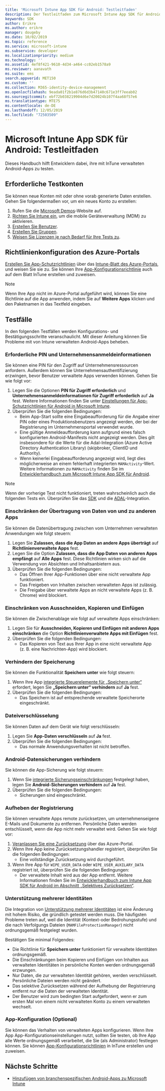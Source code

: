 ```yaml
---
title: 'Microsoft Intune App SDK für Android: Testleitfaden'
description: Der Testleitfaden zum Microsoft Intune App SDK für Android unterstützt Sie beim Testen Ihrer mit Intune verwalteten Android-App.
keywords: SDK
author: Erikre
ms.author: erikre
manager: dougeby
ms.date: 10/02/2019
ms.topic: reference
ms.service: microsoft-intune
ms.subservice: developer
ms.localizationpriority: medium
ms.technology: ''
ms.assetid: 4ef8f421-9610-4d34-a464-cc02eb1578a9
ms.reviewer: aanavath
ms.suite: ems
search.appverid: MET150
ms.custom: ''
ms.collection: M365-identity-device-management
ms.openlocfilehash: 9eada01f2b1e876d6d3b47140c671e3ff7eeab02
ms.sourcegitcommit: ebf72b038219904d6e7d20024b107f4aa68f57e6
ms.translationtype: MTE75
ms.contentlocale: de-DE
ms.lasthandoff: 12/05/2019
ms.locfileid: "72503509"
---
```

# <a name="microsoft-intune-app-sdk-for-android-testing-guide"></a>Microsoft Intune App SDK für Android: Testleitfaden

Dieses Handbuch hilft Entwicklern dabei, ihre mit InTune verwalteten Android-Apps zu testen.  

## <a name="prerequisite-test-accounts"></a>Erforderliche Testkonten
Sie können neue Konten mit oder ohne vorab generierte Daten erstellen. Gehen Sie folgendermaßen vor, um ein neues Konto zu erstellen:
1. Rufen Sie die [Microsoft Demos](https://demos.microsoft.com/environments/create/tenant)-Website auf. 
2. [Richten Sie Intune ein](../fundamentals/setup-steps.md), um die mobile Geräteverwaltung (MDM) zu aktivieren.
3. [Erstellen Sie Benutzer](../fundamentals/users-add.md).
4. [Erstellen Sie Gruppen](../fundamentals/groups-add.md).
5. [Weisen Sie Lizenzen je nach Bedarf für Ihre Tests zu](../fundamentals/licenses-assign.md).


## <a name="azure-portal-policy-configuration"></a>Richtlinienkonfiguration des Azure-Portals
[Erstellen Sie App-Schutzrichtlinien](../apps/app-protection-policies.md) über das [Intune-Blatt des Azure-Portals](https://portal.azure.com/?feature.customportal=false#blade/Microsoft_Intune_Apps/MainMenu/14/selectedMenuItem/Overview), und weisen Sie sie zu. Sie können Ihre [App-Konfigurationsrichtlinie](../apps/app-configuration-policies-overview.md) auch auf dem Blatt InTune erstellen und zuweisen.

> [!NOTE]
> Wenn Ihre App nicht im Azure-Portal aufgeführt wird, können Sie eine Richtlinie auf die App anwenden, indem Sie auf **Weitere Apps** klicken und den Paketnamen in das Textfeld eingeben.

## <a name="test-cases"></a>Testfälle

In den folgenden Testfällen werden Konfigurations- und Bestätigungsschritte veranschaulicht. Mit dieser Anleitung können Sie Probleme mit von Intune verwalteten Android-Apps beheben.

### <a name="required-pin-and-corporate-credentials"></a>Erforderliche PIN und Unternehmensanmeldeinformationen

Sie können eine PIN für den Zugriff auf Unternehmensressourcen anfordern. Außerdem können Sie Unternehmensauthentifizierung erzwingen, bevor Benutzer verwaltete Apps verwenden können. Gehen Sie wie folgt vor:

1. Legen Sie die Optionen **PIN für Zugriff erforderlich** und **Unternehmensanmeldeinformationen für Zugriff erforderlich** auf **Ja** fest. Weitere Informationen finden Sie unter [Einstellungen für App-Schutzrichtlinien für Android in Microsoft Intune](../apps/app-protection-policy-settings-android.md#access-requirements).
2. Überprüfen Sie die folgenden Bedingungen:
    - Beim App-Start sollte eine Eingabeaufforderung für die Angabe einer PIN oder eines Produktionsbenutzers angezeigt werden, der bei der Registrierung im Unternehmensportal verwendet wurde.
    - Eine gültige Anmeldeaufforderung kann aufgrund eines falsch konfigurierten Android-Manifests nicht angezeigt werden. Dies gilt insbesondere für die Werte für die Adal-Integration (Azure Active Directory Authentication Library) (skipbroker, ClientID und Authority).
    - Wenn keinerlei Eingabeaufforderung angezeigt wird, liegt dies möglicherweise an einem fehlerhaft integrierten `MAMActivity`-Wert. Weitere Informationen zu `MAMActivity` finden Sie im [Entwicklerhandbuch zum Microsoft Intune App SDK für Android](app-sdk-android.md).

> [!NOTE] 
> Wenn der vorherige Test nicht funktioniert, treten wahrscheinlich auch die folgenden Tests ein. Überprüfen Sie das [SDK](app-sdk-android.md##sdk-integration) und die [ADAL](app-sdk-android.md#configure-azure-active-directory-authentication-library-adal)-Integration.

### <a name="restrict-transferring-and-receiving-data-with-other-apps"></a>Einschränken der Übertragung von Daten von und zu anderen Apps
Sie können die Datenübertragung zwischen vom Unternehmen verwalteten Anwendungen wie folgt steuern:

1. Legen Sie **Zulassen, dass die App Daten an andere Apps überträgt** auf **Richtlinienverwaltete Apps** fest.
2. Legen Sie die Option **Zulassen, dass die App Daten von anderen Apps empfängt** auf **Alle Apps** fest. Diese Richtlinien wirken sich auf die Verwendung von Absichten und Inhaltsanbietern aus.
3. Überprüfen Sie die folgenden Bedingungen:
    - Das Öffnen Ihrer App-Funktionen über eine nicht verwaltete App funktioniert.
    - Das Freigeben von Inhalten zwischen verwalteten Apps ist zulässig.
    - Die Freigabe über verwaltete Apps an nicht verwaltete Apps (z. B. Chrome) wird blockiert.

### <a name="restrict-cut-copy-and-paste"></a>Einschränken von Ausschneiden, Kopieren und Einfügen
Sie können die Zwischenablage wie folgt auf verwaltete Apps einschränken:

1. Legen Sie für **Ausschneiden, Kopieren und Einfügen mit anderen Apps einschränken** die Option **Richtlinienverwaltete Apps mit Einfügen** fest.
2. Überprüfen Sie die folgenden Bedingungen:
    - Das Kopieren von Text aus Ihrer App in eine nicht verwaltete App (z. B. eine Nachrichten-App) wird blockiert.

### <a name="prevent-save"></a>Verhindern der Speicherung
Sie können die Funktionalität **Speichern unter** wie folgt steuern:

1. Wenn Ihre App [integrierte Steuerelemente für „Speichern unter“](app-sdk-android.md#example-determine-if-saving-to-device-or-cloud-storage-is-permitted) erfordert, legen Sie **„Speichern unter“ verhindern** auf **Ja** fest.
2. Überprüfen Sie die folgenden Bedingungen:
    - Das Speichern ist auf entsprechende verwaltete Speicherorte eingeschränkt.

### <a name="file-encryption"></a>Dateiverschlüsselung
Sie können Daten auf dem Gerät wie folgt verschlüsseln:

1. Legen Sie **App-Daten verschlüsseln** auf **Ja** fest.
2. Überprüfen Sie die folgenden Bedingungen:
    - Das normale Anwendungsverhalten ist nicht betroffen.

### <a name="prevent-android-backups"></a>Android-Datensicherungen verhindern
Sie können die App-Sicherung wie folgt steuern:

1. Wenn Sie [integrierte Sicherungseinschränkungen](app-sdk-android.md#protecting-backup-data) festgelegt haben, legen Sie **Android-Sicherungen verhindern** auf **Ja** fest.
2. Überprüfen Sie die folgenden Bedingungen:
    - Sicherungen sind eingeschränkt.

### <a name="unenrollment"></a>Aufheben der Registrierung
Sie können verwaltete Apps remote zurücksetzen, um unternehmenseigene E-Mails und Dokumente zu entfernen. Persönliche Daten werden entschlüsselt, wenn die App nicht mehr verwaltet wird. Gehen Sie wie folgt vor:

1. [Veranlassen Sie eine Zurücksetzung](../apps/apps-selective-wipe.md) über das Azure-Portal.
2. Wenn Ihre App keine Zurücksetzungshandler registriert, überprüfen Sie die folgenden Bedingungen:
    - Eine vollständige Zurücksetzung wird durchgeführt.
3. Wenn Ihre App für `WIPE_USER_DATA` oder `WIPE_USER_AUXILARY_DATA` registriert ist, überprüfen Sie die folgenden Bedingungen:
    - Der verwaltete Inhalt wird aus der App entfernt. Weitere Informationen finden Sie im [Entwicklerhandbuch zum Intune App SDK für Android im Abschnitt „Selektives Zurücksetzen“](app-sdk-android.md#selective-wipe).

### <a name="multi-identity-support"></a>Unterstützung mehrerer Identitäten
Die Integration von [Unterstützung mehrerer Identitäten](app-sdk-android.md#multi-identity-optional) ist eine Änderung mit hohem Risiko, die gründlich getestet werden muss. Die häufigsten Probleme treten auf, weil die Identität (Kontext-oder Bedrohungsstufe) und die nach Verfolgungs Dateien (`MAMFileProtectionManager`) nicht ordnungsgemäß festgelegt wurden.

Bestätigen Sie minimal Folgendes:

- Die Richtlinie für **Speichern unter** funktioniert für verwaltete Identitäten ordnungsgemäß.
- Die Einschränkungen beim Kopieren und Einfügen von Inhalten aus verwalteten Identitäten in persönliche Konten werden ordnungsgemäß erzwungen.
- Nur Daten, die zur verwalteten Identität gehören, werden verschlüsselt. Persönliche Dateien werden nicht geändert.
- Das selektive Zurücksetzen während der Aufhebung der Registrierung entfernt nur die Daten der verwalteten Identität.
- Der Benutzer wird zum bedingten Start aufgefordert, wenn er zum ersten Mal von einem nicht verwalteten Konto zu einem verwalteten wechselt.

### <a name="app-configuration-optional"></a>App-Konfiguration (Optional)
Sie können das Verhalten von verwalteten Apps konfigurieren. Wenn Ihre App App-Konfigurationseinstellungen nutzt, sollten Sie testen, ob Ihre App alle Werte ordnungsgemäß verarbeitet, die Sie (als Administrator) festlegen können. Sie können [App-Konfigurationsrichtlinien](../apps/app-configuration-policies-overview.md) in InTune erstellen und zuweisen.

## <a name="next-steps"></a>Nächste Schritte

- [Hinzufügen von branchenspezifischen Android-Apps zu Microsoft Intune](../apps/lob-apps-android.md)
